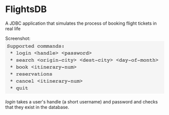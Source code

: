 # FlightsDB

A JDBC application that simulates the process of booking flight tickets in real life

Screenshot:
![screenshot](https://raw.githubusercontent.com/EmilyCheoh/FlightsDB/master/screenshot.png)

_*login*_ takes a user's handle (a short username) and password and checks that they exist in the database.
